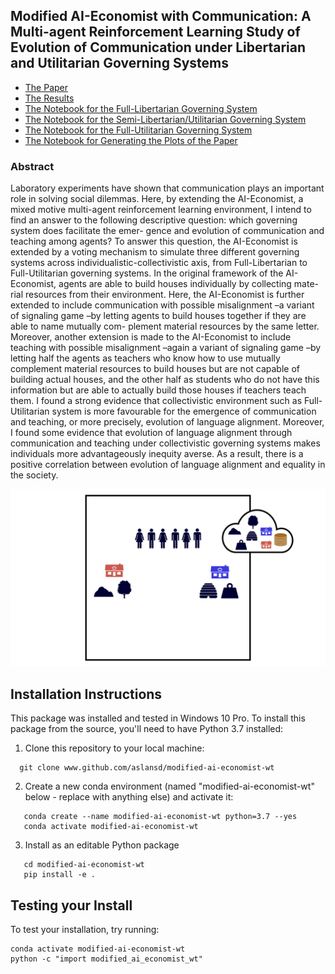 ## Modified AI-Economist with Communication: A Multi-agent Reinforcement Learning Study of Evolution of Communication under Libertarian and Utilitarian Governing Systems

- [The Paper]()
- [The Results](https://github.com/aslansd/modified-ai-economist/tree/main/tutorials/Results%20(Project%201))
- [The Notebook for the Full-Libertarian Governing System](https://github.com/aslansd/modified-ai-economist/blob/main/tutorials/a_multi-agent_reinforcement_learning_study_of_libertarian_and_utilitarian_governing_systems_RLlib_FullLibertarian.ipynb)
- [The Notebook for the Semi-Libertarian/Utilitarian Governing System](https://github.com/aslansd/modified-ai-economist/blob/main/tutorials/a_multi-agent_reinforcement_learning_study_of_libertarian_and_utilitarian_governing_systems_RLlib_SemiLibertarianUtilitarian.ipynb)
- [The Notebook for the Full-Utilitarian Governing System](https://github.com/aslansd/modified-ai-economist/blob/main/tutorials/a_multi-agent_reinforcement_learning_study_of_libertarian_and_utilitarian_governing_systems_RLlib_FullUtilitarian.ipynb)
- [The Notebook for Generating the Plots of the Paper](https://github.com/aslansd/modified-ai-economist/blob/main/tutorials/a_multi-agent_reinforcement_learning_study_of_libertarian_and_utilitarian_governing_systems_Plotting.ipynb)

### Abstract
Laboratory experiments have shown that communication plays an important role in solving social dilemmas. Here, by extending the AI-Economist, a mixed motive multi-agent reinforcement learning environment, I intend to find an answer to the following descriptive question: which governing system does facilitate the emer- gence and evolution of communication and teaching among agents? To answer this question, the AI-Economist is extended by a voting mechanism to simulate three different governing systems across individualistic-collectivistic axis, from Full-Libertarian to Full-Utilitarian governing systems. In the original framework of the AI-Economist, agents are able to build houses individually by collecting mate- rial resources from their environment. Here, the AI-Economist is further extended to include communication with possible misalignment –a variant of signaling game –by letting agents to build houses together if they are able to name mutually com- plement material resources by the same letter. Moreover, another extension is made to the AI-Economist to include teaching with possible misalignment –again a variant of signaling game –by letting half the agents as teachers who know how to use mutually complement material resources to build houses but are not capable of building actual houses, and the other half as students who do not have this information but are able to actually build those houses if teachers teach them. I found a strong evidence that collectivistic environment such as Full-Utilitarian system is more favourable for the emergence of communication and teaching, or more precisely, evolution of language alignment. Moreover, I found some evidence that evolution of language alignment through communication and teaching under collectivistic governing systems makes individuals more advantageously inequity averse. As a result, there is a positive correlation between evolution of language alignment and equality in the society.

<p align="center">
  <img width="800" src="figs/Slide_1.jpeg" />
</p>

## Installation Instructions

This package was installed and tested in Windows 10 Pro. To install this package from the source, you'll need to have Python 3.7 installed:

1. Clone this repository to your local machine:

 ```
   git clone www.github.com/aslansd/modified-ai-economist-wt
 ```

2. Create a new conda environment (named "modified-ai-economist-wt" below - replace with anything else) and activate it:

```pyfunctiontypecomment
   conda create --name modified-ai-economist-wt python=3.7 --yes
   conda activate modified-ai-economist-wt
```

3. Install as an editable Python package

```pyfunctiontypecomment
   cd modified-ai-economist-wt
   pip install -e .
```

## Testing your Install

To test your installation, try running:

```
conda activate modified-ai-economist-wt
python -c "import modified_ai_economist_wt"
```